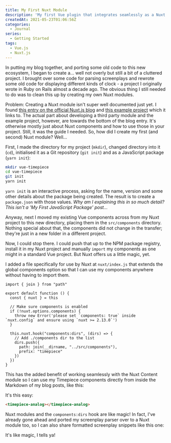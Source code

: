 ```yaml
---
title: My First Nuxt Module
description: 'My first Vue plugin that integrates seamlessly as a Nuxt module.'
createdAt: 2021-05-23T01:06:56Z
categories:
  - Journal
series:
  - Getting Started
tags:
  - Vue.js
  - Nuxt.js
---
```


In putting my blog together, and porting some old code to this new ecosystem, I began to create a... well not overly but still a bit of a cluttered project. I brought over some code for parsing screenplays and rewrote some old code for displaying different kinds of clock - a project I originally wrote in Ruby on Rails almost a decade ago. The obvious thing I still needed to do was to clean this up by creating my own Nuxt modules.

Problem: Creating a Nuxt module isn't super well documented just yet. I found [this entry on the official Nuxt.js blog](https://nuxtjs.org/blog/improve-your-developer-experience-with-nuxt-components/#third-party-component-library) and [this example project](https://github.com/Krutie/Kru-Components) which it links to. The actual part about developing a third party module and the example project, however, are towards the bottom of the blog entry. It's otherwise mostly just about Nuxt components and how to use those in your project. Still, it was the guide I needed. So, how did I create my first (and second) Nuxt module? Well...

First, I made the directory for my project (`mkdir`), changed directory into it (`cd`), initialised it as a Git repository (`git init`) and as a JavaScript package (`yarn init`):

```sh
mkdir vue-timepiece
cd vue-timepiece
git init
yarn init
```

`yarn init` is an interactive process, asking for the name, version and some other details about the package being created. The result is to create a `package.json` with those values. _Why am I explaining this in so much detail? This isn't a 'My First JavaScript Package' post..._

Anyway, next I moved my existing Vue components across from my Nuxt project to this new directory, placing them in the `src/components` directory. Nothing special about that, the components did not change in the transfer; they're just in a new folder in a different project.

Now, I could stop there. I could push that up to the NPM package registry, install it in my Nuxt project and manually `import` my components as one might in a standard Vue project. But Nuxt offers us a little magic, yet.

I added a file specifically for use by Nuxt at `nuxt/index.js` that extends the global components option so that I can use my components anywhere without having to import them.

```js[nuxt/index.js]
import { join } from "path"

export default function () {
  const { nuxt } = this

  // Make sure components is enabled
  if (!nuxt.options.components) {
    throw new Error('please set `components: true` inside `nuxt.config` and ensure using `nuxt >= 2.13.0`')
  }

  this.nuxt.hook("components:dirs", (dirs) => {
    // Add ./components dir to the list
    dirs.push({
      path: join(__dirname, "../src/components"),
      prefix: "timepiece"
    })
  })
}
```

 This has the added benefit of working seamlessly with the Nuxt Content module so I can use my Timepiece components directly from inside the Markdown of my blog posts, like this:

<div class='w-min mx-auto my-5'>
  <timepiece-analog></timepiece-analog>
</div>

It's this easy:

```md
<timepiece-analog></timepiece-analog>
```

Nuxt modules and the `components:dirs` hook are like magic! In fact, I've already gone ahead and ported my screenplay parser over to a Nuxt module too, so I can also share formatted screenplay snippets like this one:

<fountain-screenplay>
<template>
INT. MUSIC ROOM - EVENING

CASSANDRA (CONT'D)
(sign language)
What are we going to do?

David pulls a leaf of paper from his pocket.

He flattens it out onto the music sheet holder of the piano.

DAVID
(sign language)
Ben's work. He's a little genius.

Ben's drawing displays David sketching and Cassandra playing the piano.

DAVID (CONT'D)
(sign language)
We'll put on a proper show for you.
</template>
</fountain-screenplay>

It's like magic, I tells ya!
